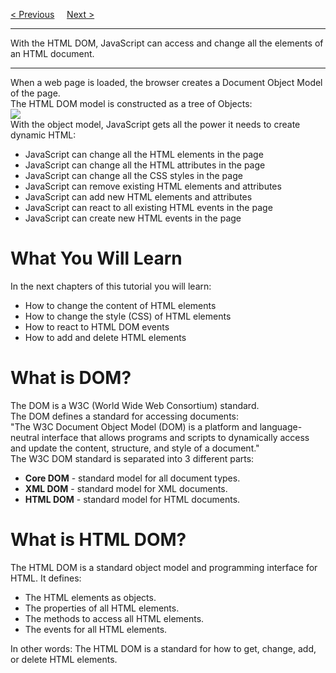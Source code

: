 <a href="https://bledy-guides.repl.co">&lt; Previous</a>
&nbsp;&nbsp;&nbsp;
<a href="/JS/DOM/Methods.md">Next &gt;</a>
<hr>
With the HTML DOM, JavaScript can access and change all the elements of an HTML document.
<hr>
When a web page is loaded, the browser creates a Document Object Model of the page.
<br>
The HTML DOM model is constructed as a tree of Objects:
<br>
<img src="https://i.imgur.com/2bFZh33.png">
<br>
With the object model, JavaScript gets all the power it needs to create dynamic HTML:
<ul>
  <li>JavaScript can change all the HTML elements in the page</li>
  <li>JavaScript can change all the HTML attributes in the page</li>
  <li>JavaScript can change all the CSS styles in the page</li>
  <li>JavaScript can remove existing HTML elements and attributes</li>
  <li>JavaScript can add new HTML elements and attributes</li>
  <li>JavaScript can react to all existing HTML events in the page</li>
  <li>JavaScript can create new HTML events in the page</li>
</ul>
<h1>What You Will Learn</h1>
In the next chapters of this tutorial you will learn:
<ul>
  <li>How to change the content of HTML elements</li>
  <li>How to change the style (CSS) of HTML elements</li>
  <li>How to react to HTML DOM events</li>
  <li>How to add and delete HTML elements</li>
</ul>
<h1>What is DOM?</h1>
The DOM is a W3C (World Wide Web Consortium) standard.
<br>
The DOM defines a standard for accessing documents:
<br>
"The W3C Document Object Model (DOM) is a platform and language-neutral interface that allows programs and scripts to dynamically access and update the content, structure, and style of a document."
<br>
The W3C DOM standard is separated into 3 different parts:
<ul>
  <li><b>Core DOM</b> - standard model for all document types.</li>
  <li><b>XML DOM</b> - standard model for XML documents.</li>
  <li><b>HTML DOM</b> - standard model for HTML documents.</li>
</ul>
<h1>What is HTML DOM?</h1>
The HTML DOM is a standard object model and programming interface for HTML. It defines:
<ul>
  <li>The HTML elements as objects.</li>
  <li>The properties of all HTML elements.</li>
  <li>The methods to access all HTML elements.</li>
  <li>The events for all HTML elements.</li>
</ul>
In other words: The HTML DOM is a standard for how to get, change, add, or delete HTML elements.
